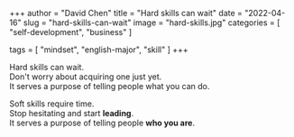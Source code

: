 +++
author = "David Chen"
title = "Hard skills can wait"
date = "2022-04-16"
slug = "hard-skills-can-wait"
image = "hard-skills.jpg"
categories = [
    "self-development",
    "business"
]

tags = [
    "mindset",
    "english-major",
    "skill"
]
+++

Hard skills can wait.<br>
Don't worry about acquiring one just yet.<br>
It serves a purpose of telling people what you can do.

Soft skills require time.<br>
Stop hesitating and start **leading**.<br>
It serves a purpose of telling people **who you are**.